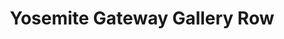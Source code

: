 ---
title: "Yosemite Gateway Gallery Row"
url: /oakhurst/yosemite-gateway-gallery-row/
shop: art
---